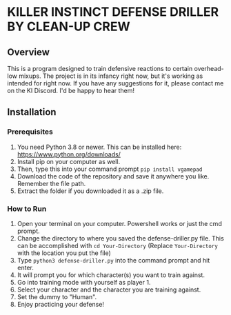 # KILLER INSTINCT DEFENSE DRILLER BY CLEAN-UP CREW

## Overview
This is a program designed to train defensive reactions to certain overhead-low mixups.
The project is in its infancy right now, but it's working as intended for right now.
If you have any suggestions for it, please contact me on the KI Discord. I'd be happy to hear them!

## Installation
### Prerequisites
1. You need Python 3.8 or newer. This can be installed here: https://www.python.org/downloads/
2. Install pip on your computer as well.
3. Then, type this into your command prompt `pip install vgamepad`
4. Download the code of the repository and save it anywhere you like. Remember the file path.
5. Extract the folder if you downloaded it as a .zip file.

### How to Run
1. Open your terminal on your computer. Powershell works or just the cmd prompt.
2. Change the directory to where you saved the defense-driller.py file. This can be accomplished with `cd Your-Directory`
   (Replace `Your-Directory` with the location you put the file)
3. Type `python3 defense-driller.py` into the command prompt and hit enter.
4. It will prompt you for which character(s) you want to train against.
5. Go into training mode with yourself as player 1.
6. Select your character and the character you are training against.
7. Set the dummy to "Human".
8. Enjoy practicing your defense!
